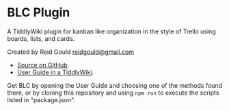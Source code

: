 # BLC Plugin
A TiddlyWiki plugin for kanban like organization in the style of Trello using boards, lists, and cards.

Created by Reid Gould <reidgould@gmail.com>

* [Source on GitHub](https://github.com/reidgould/tiddlywiki-blc-plugin).
* [User Guide in a TiddlyWiki](http://reidgould.github.io/tiddlywiki-blc-plugin).

Get BLC by opening the User Guide and choosing one of the methods found there, or by cloning this repository and using `npm run` to execute the scripts listed in "package.json".

